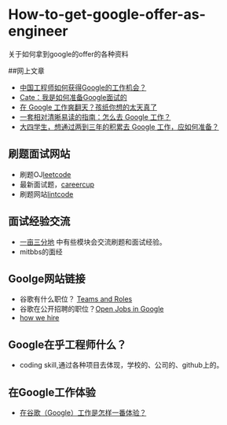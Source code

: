 # How-to-get-google-offer-as-engineer
关于如何拿到google的offer的各种资料     

##网上文章     
- [中国工程师如何获得Google的工作机会？](https://100offer.com/blog/posts/43)    
- [Cate：我是如何准备Google面试的](http://blog.jobbole.com/18040/)
- [在 Google 工作爽翻天？孩纸你想的太天真了](http://www.ipc.me/workng-in-google.html)   
- [一套相对清晰易读的指南：怎么去 Google 工作？](http://daily.zhihu.com/story/3968739)  
- [大四学生，想通过两到三年的积累去 Google 工作，应如何准备？](https://www.zhihu.com/question/26246532)

## 刷题面试网站    
- 刷题OJ[leetcode](https://leetcode.com/)   
- 最新面试题，[careercup](https://www.careercup.com/)    
- 刷题网站[lintcode](http://www.lintcode.com/zh-cn/)    

## 面试经验交流    
- [一亩三分地](http://www.1point3acres.com/bbs/) 中有些模块会交流刷题和面试经验。    
- mitbbs的面经   

## Goolge网站链接  
- 谷歌有什么职位？ [Teams and Roles](https://www.google.com.hk/about/careers/teams/) 
- 谷歌在公开招聘的职位？[Open Jobs in Google](https://www.google.com/about/careers/search)    
- [how we hire](https://www.google.com/about/careers/how-we-hire/)

## Google在乎工程师什么？    
- coding skill,通过各种项目去体现，学校的、公司的、github上的。 

## 在Google工作体验    
- [在谷歌（Google）工作是怎样一番体验？](https://www.zhihu.com/question/24290336)





